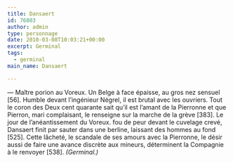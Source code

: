 ```yaml
---
title: Dansaert
id: 76803
author: admin
type: personnage
date: 2010-03-08T10:03:21+00:00
excerpt: Germinal
tags:
  - germinal
main_name: Dansaert

---
```

— Maître porion au Voreux. Un Belge à face épaisse, au gros nez sensuel [56]. Humble devant l&rsquo;ingénieur Négrel, il est brutal avec les ouvriers. Tout le coron des Deux cent quarante sait qu&rsquo;il est l&rsquo;amant de la Pierronne et que Pierron, mari complaisant, le renseigne sur la marche de la grève [383]. Le jour de l&rsquo;anéantissement du Voreux. fou de peur devant le cuvelage crevé, Dansaert finit par sauter dans une berline, laissant des hommes au fond [525]. Cette lâcheté, le scandale de ses amours avec la Pierronne, le désir aussi de faire une avance discrète aux mineurs, déterminent la Compagnie à le renvoyer [538]. _(Germinal.)_
